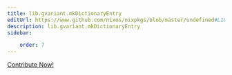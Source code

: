 ```yaml
---
title: lib.gvariant.mkDictionaryEntry
editUrl: https://www.github.com/nixos/nixpkgs/blob/master/undefined#L180C5
description: lib.gvariant.mkDictionaryEntry
sidebar:

    order: 7
---
```


<a href="https://www.github.com/nixos/nixpkgs/blob/master/undefined#L180C5">Contribute Now!</a>



